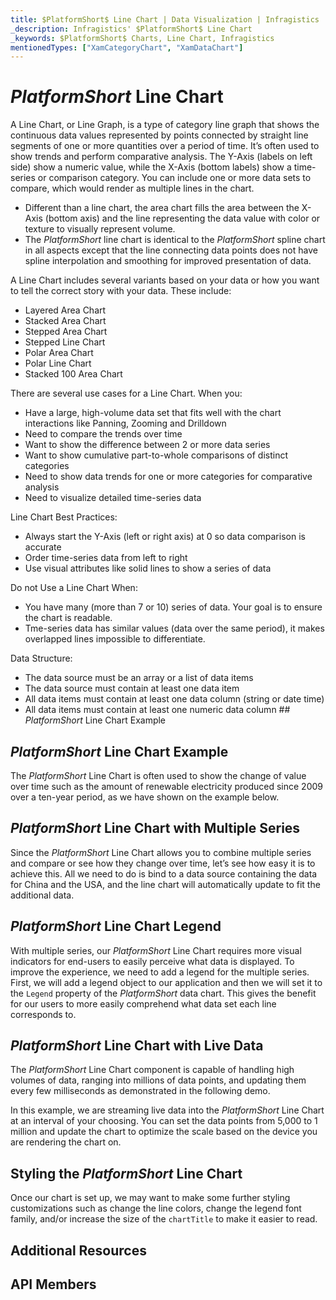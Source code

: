 ```yaml
---
title: $PlatformShort$ Line Chart | Data Visualization | Infragistics
_description: Infragistics' $PlatformShort$ Line Chart
_keywords: $PlatformShort$ Charts, Line Chart, Infragistics
mentionedTypes: ["XamCategoryChart", "XamDataChart"]
---
```

# $PlatformShort$ Line Chart

A Line Chart, or Line Graph, is a type of category line graph that shows the continuous data values represented by points connected by straight line segments of one or more quantities over a period of time. It’s often used to show trends and perform comparative analysis. The Y-Axis (labels on left side) show a numeric value, while the X-Axis (bottom labels) show a time-series or comparison category. You can include one or more data sets to compare, which would render as multiple lines in the chart. 

- Different than a line chart, the area chart fills the area between the X-Axis (bottom axis) and the line representing the data value with color or texture to visually represent volume.  
- The $PlatformShort$ line chart is identical to the $PlatformShort$ spline chart in all aspects except that the line connecting data points does not have spline interpolation and smoothing for improved presentation of data. 

A Line Chart includes several variants based on your data or how you want to tell the correct story with your data. These include: 

- Layered Area Chart 
- Stacked Area Chart 
- Stepped Area Chart 
- Stepped Line Chart 
- Polar Area Chart 
- Polar Line Chart 
- Stacked 100 Area Chart  

There are several use cases for a Line Chart. When you: 

- Have a large, high-volume data set that fits well with the chart interactions like Panning, Zooming and Drilldown 
- Need to compare the trends over time 
- Want to show the difference between 2 or more data series 
- Want to show cumulative part-to-whole comparisons of distinct categories 
- Need to show data trends for one or more categories for comparative analysis 
- Need to visualize detailed time-series data 

Line Chart Best Practices: 

- Always start the Y-Axis (left or right axis) at 0 so data comparison is accurate 
- Order time-series data  from left to right 
- Use visual attributes like solid lines to show a series of data 

Do not Use a Line Chart When: 

- You have many (more than 7 or 10) series of data. Your goal is to ensure the chart is readable. 
- Tme-series data has similar values (data over the same period), it makes overlapped lines impossible to differentiate. 

Data Structure: 

- The data source must be an array or a list of data items 
- The data source must contain at least one data item  
- All data items must contain at least one data column (string or date time)  
- All data items must contain at least one numeric data column  ## $PlatformShort$ Line Chart Example

## $PlatformShort$ Line Chart Example

The $PlatformShort$ Line Chart is often used to show the change of value over time such as the amount of renewable electricity produced since 2009 over a ten-year period, as we have shown on the example below.

<!-- <div class="sample-container loading" style="height: 500px">
    <iframe></iframe>
</div>
<div class="divider--half"></div> -->

## $PlatformShort$ Line Chart with Multiple Series

Since the $PlatformShort$ Line Chart allows you to combine multiple series and compare or see how they change over time, let’s see how easy it is to achieve this. All we need to do is bind to a data source containing the data for China and the USA, and the line chart will automatically update to fit the additional data.

<!-- <div class="sample-container loading" style="height: 500px">
    <iframe></iframe>
</div>
<div class="divider--half"></div> -->

## $PlatformShort$ Line Chart Legend

With multiple series, our $PlatformShort$ Line Chart requires more visual indicators for end-users to easily perceive what data is displayed. To improve the experience, we need to add a legend for the multiple series. First, we will add a legend object to our application and then we will set it to the `Legend` property of the $PlatformShort$ data chart. This gives the benefit for our users to more easily comprehend what data set each line corresponds to.

<!-- <div class="sample-container loading" style="height: 500px">
    <iframe></iframe>
</div>
<div class="divider--half"></div> -->

## $PlatformShort$ Line Chart with Live Data

The $PlatformShort$ Line Chart component is capable of handling high volumes of data, ranging into millions of data points, and updating them every few milliseconds as demonstrated in the following demo.

In this example, we are streaming live data into the $PlatformShort$ Line Chart at an interval of your choosing. You can set the data points from 5,000 to 1 million and update the chart to optimize the scale based on the device you are rendering the chart on.

<!-- TODO - take a sample from here: https://www.infragistics.com/products/ignite-ui-angular/angular/components/category-chart-high-frequency  
	<div class="sample-container loading" style="height: 500px">
    <iframe></iframe>
</div>
<div class="divider--half"></div> -->

## Styling the $PlatformShort$ Line Chart

Once our chart is set up, we may want to make some further styling customizations such as change the line colors, change the legend font family, and/or increase the size of the `chartTitle` to make it easier to read.

<!-- <div class="sample-container loading" style="height: 500px">
    <iframe></iframe>
</div>
<div class="divider--half"></div> -->

## Additional Resources
<!-- TODO list topic links related to this topic -->

## API Members
<!-- TODO list API links used in this topic -->

